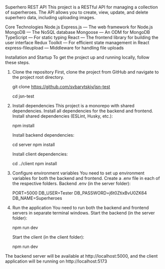 Superhero REST API
This project is a RESTful API for managing a collection of superheroes. The API allows you to create, view, update, and delete superhero data, including uploading images.

Core Technologies
Node.js
Express.js — The web framework for Node.js
MongoDB — The NoSQL database
Mongoose — An ODM for MongoDB
TypeScript — For static typing
React — The frontend library for building the user interface
Redux Toolkit — For efficient state management in React
express-fileupload — Middleware for handling file uploads

Installation and Startup
To get the project up and running locally, follow these steps.

1. Clone the repository
   First, clone the project from GitHub and navigate to the project root directory.

   git clone https://github.com/svbarytskiy/jsn-test

   cd jsn-test

3. Install dependencies
   This project is a monorepo with shared dependencies. Install all dependencies for the backend and frontend.
   Install shared dependencies (ESLint, Husky, etc.):

   npm install

   Install backend dependencies:

   cd server
   npm install

   Install client dependencies:

   cd ../client
   npm install

4. Configure environment variables
   You need to set up environment variables for both the backend and frontend. Create a .env file in each of the respective folders.
   Backend .env (in the server folder):

   PORT=5000
   DB_USER=Tester
   DB_PASSWORD=j6t0ZtixBvU0ZK64
   DB_NAME=Superheroes

5. Run the application
   You need to run both the backend and frontend servers in separate terminal windows.
   Start the backend (in the server folder):

   npm run dev

   Start the client (in the client folder):

   npm run dev

The backend server will be available at http://localhost:5000, and the client application will be running on http://localhost:5173
